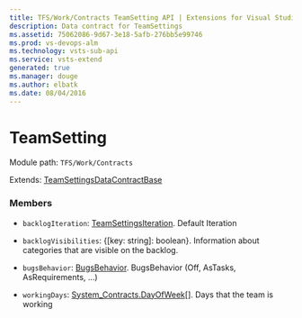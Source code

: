 ```yaml
---
title: TFS/Work/Contracts TeamSetting API | Extensions for Visual Studio Team Services
description: Data contract for TeamSettings
ms.assetid: 75062086-9d67-3e18-5afb-276bb5e99746
ms.prod: vs-devops-alm
ms.technology: vsts-sub-api
ms.service: vsts-extend
generated: true
ms.manager: douge
ms.author: elbatk
ms.date: 08/04/2016
---
```


# TeamSetting

Module path: `TFS/Work/Contracts`

Extends: [TeamSettingsDataContractBase](../../../TFS/Work/Contracts/TeamSettingsDataContractBase.md)

### Members

* `backlogIteration`: [TeamSettingsIteration](../../../TFS/Work/Contracts/TeamSettingsIteration.md). Default Iteration

* `backlogVisibilities`: {[key: string]: boolean}. Information about categories that are visible on the backlog.

* `bugsBehavior`: [BugsBehavior](../../../TFS/Work/Contracts/BugsBehavior.md). BugsBehavior (Off, AsTasks, AsRequirements, ...)

* `workingDays`: [System_Contracts.DayOfWeek](../../../VSS/Common/Contracts/System/DayOfWeek.md)[]. Days that the team is working

